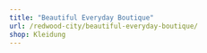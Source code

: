 ```yaml
---
title: "Beautiful Everyday Boutique"
url: /redwood-city/beautiful-everyday-boutique/
shop: Kleidung
---
```

